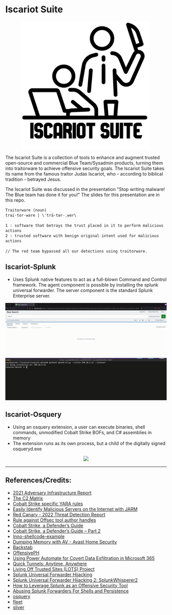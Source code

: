 # Iscariot Suite

<div align="center">

<img src="logo.png" width="400" height="400"></div>
</div>

The Iscariot Suite is a collection of tools to enhance and augment trusted open-source and commercial Blue Team/Sysadmin products, turning them into traitorware to achieve offensive security goals. The Iscariot Suite takes its name from the famous traitor Judas Iscariot, who - according to biblical tradition - betrayed Jesus.

The Iscariot Suite was discussed in the presentation "Stop writing malware! The Blue team has done it for you!" The slides for this presentation are in this repo.

```
Traitorware (noun)
trai·​tor·​ware | \ˈtrā-tər-ˌwer\

1 : software that betrays the trust placed in it to perform malicious actions
2 : trusted software with benign original intent used for malicious actions

// The red team bypassed all our detections using traitorware.
```

## Iscariot-Splunk

- Uses Splunk native features to act as a full-blown Command and Control framework. The agent component is possible by installing the splunk universal forwarder. The server component is the standard Splunk Enterprise server.


<div align="center">

<img src="iscariot-splunk/images/iscariot-splunk-demo.gif" width="1080"></div>
</div>


## Iscariot-Osquery

- Using an osquery extension, a user can execute binaries, shell commands, unmodified Cobalt Strike BOFs, and C# assemblies in memory
- The extension runs as its own process, but a child of the digitally signed osqueryd.exe

<div align="center">

<img src="iscariot-osquery/docs/iscariot-osquery-demo.gif" width="1080"></div>
</div>


---
## References/Credits:

- [2021 Adversary Infrastructure Report](https://go.recordedfuture.com/hubfs/reports/cta-2022-0118.pdf)
- [The C2 Matrix](https://www.thec2matrix.com/matrix)
- [Cobalt Strike specific YARA rules](https://cs.github.com/?scopeName=All+repos&scope=&q=language%3Ayara+AND+%28%22Cobalt+Strike%22+OR+%22cobaltstrike%22%29)
- [Easily Identify Malicious Servers on the Internet with JARM](https://engineering.salesforce.com/easily-identify-malicious-servers-on-the-internet-with-jarm-e095edac525a)
- [Red Canary - 2022 Threat Detection Report](https://resource.redcanary.com/rs/003-YRU-314/images/2022_ThreatDetectionReport_RedCanary.pdf)
- [Rule against Offsec tool author handles](https://github.com/wagga40/Zircolite/blob/master/rules/rules_windows_generic.json#L2531)
- [Cobalt Strike, a Defender’s Guide](https://thedfirreport.com/2021/08/29/cobalt-strike-a-defenders-guide/)
- [Cobalt Strike, a Defender’s Guide – Part 2](https://thedfirreport.com/2022/01/24/cobalt-strike-a-defenders-guide-part-2/)
- [Inno-shellcode-example](https://github.com/DarkCoderSc/inno-shellcode-example/)
- [Dumping Memory with AV - Avast Home Security](https://www.archcloudlabs.com/projects/dumping-memory-with-av/)
- [Backstab](https://github.com/Yaxser/Backstab)
- [OffensivePH](https://github.com/RedSection/OffensivePH)
- [Using Power Automate for Covert Data Exfiltration in Microsoft 365](https://www.varonis.com/blog/power-automate-data-exfiltration)
- [Quick Tunnels: Anytime, Anywhere](https://blog.cloudflare.com/quick-tunnels-anytime-anywhere/)
- [Living Off Trusted Sites (LOTS) Project](https://lots-project.com/)
- [Splunk Universal Forwarder Hijacking](https://airman604.medium.com/splunk-universal-forwarder-hijacking-5899c3e0e6b2)
- [Splunk Universal Forwarder Hijacking 2: SplunkWhisperer2](https://clement.notin.org/blog/2019/02/25/Splunk-Universal-Forwarder-Hijacking-2-SplunkWhisperer2/)
- [How to Leverage Splunk as an Offensive Security Tool](https://hurricanelabs.com/splunk-tutorials/how-to-leverage-splunk-as-an-offensive-security-tool/)
- [Abusing Splunk Forwarders For Shells and Persistence](https://eapolsniper.github.io/2020/08/14/Abusing-Splunk-Forwarders-For-RCE-And-Persistence/)
- [osquery](https://osquery.io/)
- [fleet](https://fleetdm.com/)
- [sliver](https://github.com/BishopFox/sliver)
